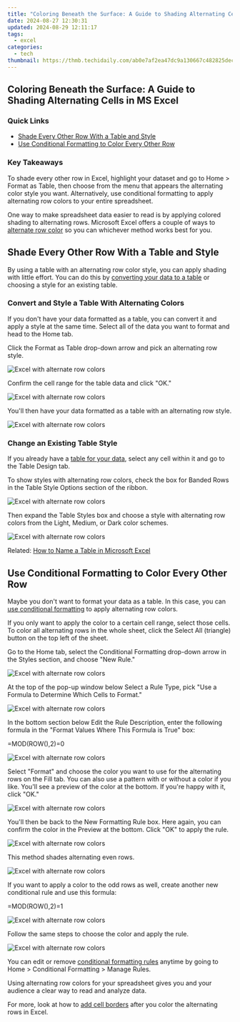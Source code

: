 ```yaml
---
title: "Coloring Beneath the Surface: A Guide to Shading Alternating Cells in MS Excel"
date: 2024-08-27 12:30:31
updated: 2024-08-29 12:11:17
tags:
  - excel
categories:
  - tech
thumbnail: https://thmb.techidaily.com/ab0e7af2ea47dc9a130667c482825dec2796c60b318c8e5d37602ce87530db16.jpg
---
```


## Coloring Beneath the Surface: A Guide to Shading Alternating Cells in MS Excel

### Quick Links

* [Shade Every Other Row With a Table and Style](https://phone-solutions.techidaily.com/complete-guide-for-recovering-contacts-files-on-s17-by-fonelab-android-recover-contacts/)
* [Use Conditional Formatting to Color Every Other Row](https://tiktok-video-recordings.techidaily.com/2024-approved-the-insider-guide-attending-live-tiktok-gigs/)

### Key Takeaways

 To shade every other row in Excel, highlight your dataset and go to Home > Format as Table, then choose from the menu that appears the alternating color style you want. Alternatively, use conditional formatting to apply alternating row colors to your entire spreadsheet.

 One way to make spreadsheet data easier to read is by applying colored shading to alternating rows. Microsoft Excel offers a couple of ways to [alternate row color](https://extra-lessons.techidaily.com/from-obscurity-to-influence-5-strategies-to-dominate-reddit-advertising/) so you can whichever method works best for you.

##  Shade Every Other Row With a Table and Style

 By using a table with an alternating row color style, you can apply shading with little effort. You can do this by [converting your data to a table](https://instagram-videos.techidaily.com/updated-2024-approved-how-to-convert-your-best-videography-into-melodic-mp3s-insta/) or choosing a style for an existing table.

###  Convert and Style a Table With Alternating Colors

 If you don't have your data formatted as a table, you can convert it and apply a style at the same time. Select all of the data you want to format and head to the Home tab.

 Click the Format as Table drop-down arrow and pick an alternating row style.

![Excel with alternate row colors](https://static1.howtogeekimages.com/wordpress/wp-content/uploads/2022/06/ExcelAlternateRowColors.png) 

 Confirm the cell range for the table data and click "OK."

![Excel with alternate row colors](https://static1.howtogeekimages.com/wordpress/wp-content/uploads/2022/06/ExcelAlternateRowColors.png) 

 You'll then have your data formatted as a table with an alternating row style.

![Excel with alternate row colors](https://static1.howtogeekimages.com/wordpress/wp-content/uploads/2022/06/ExcelAlternateRowColors.png) 

###  Change an Existing Table Style

 If you already have a [table for your data](https://howto.techidaily.com/android-screen-stuck-general-samsung-galaxy-s23-ultra-partly-screen-unresponsive-drfone-by-drfone-fix-android-problems-fix-android-problems/), select any cell within it and go to the Table Design tab.

 To show styles with alternating row colors, check the box for Banded Rows in the Table Style Options section of the ribbon.

![Excel with alternate row colors](https://static1.howtogeekimages.com/wordpress/wp-content/uploads/2022/06/ExcelAlternateRowColors.png) 

 Then expand the Table Styles box and choose a style with alternating row colors from the Light, Medium, or Dark color schemes.

![Excel with alternate row colors](https://static1.howtogeekimages.com/wordpress/wp-content/uploads/2022/06/ExcelAlternateRowColors.png) 

Related: [How to Name a Table in Microsoft Excel](https://facebook-record-videos.techidaily.com/new-your-essential-guide-to-mobile-asmr-sounds/) 

##  Use Conditional Formatting to Color Every Other Row

 Maybe you don't want to format your data as a table. In this case, you can [use conditional formatting](https://facebook-video-share.techidaily.com/updated-in-depth-asmr-video-insights/) to apply alternating row colors.

 If you only want to apply the color to a certain cell range, select those cells. To color all alternating rows in the whole sheet, click the Select All (triangle) button on the top left of the sheet.

 Go to the Home tab, select the Conditional Formatting drop-down arrow in the Styles section, and choose "New Rule."

![Excel with alternate row colors](https://static1.howtogeekimages.com/wordpress/wp-content/uploads/2022/06/ExcelAlternateRowColors.png) 

 At the top of the pop-up window below Select a Rule Type, pick "Use a Formula to Determine Which Cells to Format."

![Excel with alternate row colors](https://static1.howtogeekimages.com/wordpress/wp-content/uploads/2022/06/ExcelAlternateRowColors.png) 

 In the bottom section below Edit the Rule Description, enter the following formula in the "Format Values Where This Formula is True" box:

=MOD(ROW(),2)=0

![Excel with alternate row colors](https://static1.howtogeekimages.com/wordpress/wp-content/uploads/2022/06/ExcelAlternateRowColors.png) 

 Select "Format" and choose the color you want to use for the alternating rows on the Fill tab. You can also use a pattern with or without a color if you like. You'll see a preview of the color at the bottom. If you're happy with it, click "OK."

![Excel with alternate row colors](https://static1.howtogeekimages.com/wordpress/wp-content/uploads/2022/06/ExcelAlternateRowColors.png) 

 You'll then be back to the New Formatting Rule box. Here again, you can confirm the color in the Preview at the bottom. Click "OK" to apply the rule.

![Excel with alternate row colors](https://static1.howtogeekimages.com/wordpress/wp-content/uploads/2022/06/ExcelAlternateRowColors.png) 

 This method shades alternating even rows.

![Excel with alternate row colors](https://static1.howtogeekimages.com/wordpress/wp-content/uploads/2022/06/ExcelAlternateRowColors.png) 

 If you want to apply a color to the odd rows as well, create another new conditional rule and use this formula:

=MOD(ROW(),2)=1

![Excel with alternate row colors](https://static1.howtogeekimages.com/wordpress/wp-content/uploads/2022/06/ExcelAlternateRowColors.png) 

 Follow the same steps to choose the color and apply the rule.

![Excel with alternate row colors](https://static1.howtogeekimages.com/wordpress/wp-content/uploads/2022/06/ExcelAlternateRowColors.png) 

 You can edit or remove [conditional formatting rules](https://howto.techidaily.com/full-guide-how-to-fix-connection-is-not-private-on-tecno-spark-10-pro-drfone-by-drfone-fix-android-problems-fix-android-problems/) anytime by going to Home > Conditional Formatting > Manage Rules.

 Using alternating row colors for your spreadsheet gives you and your audience a clear way to read and analyze data.

 For more, look at how to [add cell borders](https://activate-lock.techidaily.com/in-2024-3-effective-ways-to-unlock-icloud-account-without-password-on-apple-iphone-14-by-drfone-ios/) after you color the alternating rows in Excel.

<ins class="adsbygoogle"
     style="display:block"
     data-ad-format="autorelaxed"
     data-ad-client="ca-pub-7571918770474297"
     data-ad-slot="1223367746"></ins>



<ins class="adsbygoogle"
     style="display:block"
     data-ad-client="ca-pub-7571918770474297"
     data-ad-slot="8358498916"
     data-ad-format="auto"
     data-full-width-responsive="true"></ins>
